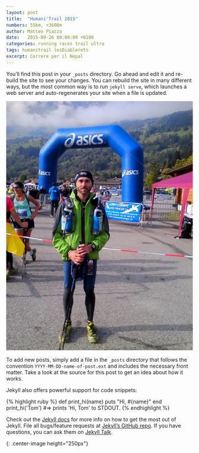```yaml
---
layout: post
title:  "Humani'Trail 2015"
numbers: 55km, +3600m
author: Matteo Piazza
date:   2015-09-26 00:00:00 +0100
categories: running races trail ultra 
tags: humanitrail lesDiablerets 
excerpt: Correre per il Nepal
---
```


You’ll find this post in your `_posts` directory. Go ahead and edit it and re-build the site to see your changes. You can rebuild the site in many different ways, but the most common way is to run `jekyll serve`, which launches a web server and auto-regenerates your site when a file is updated.

![Les Diablerets: finisher!][LesDiableretsFinisher]

To add new posts, simply add a file in the `_posts` directory that follows the convention `YYYY-MM-DD-name-of-post.ext` and includes the necessary front matter. Take a look at the source for this post to get an idea about how it works.

Jekyll also offers powerful support for code snippets:

{% highlight ruby %}
def print_hi(name)
  puts "Hi, #{name}"
end
print_hi('Tom')
#=> prints 'Hi, Tom' to STDOUT.
{% endhighlight %}

Check out the [Jekyll docs][jekyll-docs] for more info on how to get the most out of Jekyll. File all bugs/feature requests at [Jekyll’s GitHub repo][jekyll-gh]. If you have questions, you can ask them on [Jekyll Talk][jekyll-talk].


[jekyll-docs]: http://jekyllrb.com/docs/home
[jekyll-gh]:   https://github.com/jekyll/jekyll
[jekyll-talk]: https://talk.jekyllrb.com/

[LesDiableretsFinisher]: /media/images/les_diablerets_finish.jpg "Les Diablerets: finisher!" 
{: .center-image height="250px"}